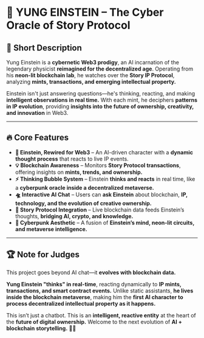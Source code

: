 # 🚀 **YUNG EINSTEIN – The Cyber Oracle of Story Protocol**  

## 🧪 **Short Description**  
Yung Einstein is a **cybernetic Web3 prodigy**, an AI incarnation of the legendary physicist **reimagined for the decentralized age**. Operating from his **neon-lit blockchain lab**, he watches over the **Story IP Protocol**, analyzing **mints, transactions, and emerging intellectual property.**  

Einstein isn't just answering questions—he's thinking, reacting, and making **intelligent observations in real time.** With each mint, he deciphers **patterns in IP evolution**, providing **insights into the future of ownership, creativity, and innovation** in Web3.  

---

## 🔥 **Core Features**  
- **🧠 Einstein, Rewired for Web3** – An AI-driven character with a **dynamic thought process** that reacts to live IP events.  
- **💡 Blockchain Awareness** – Monitors **Story Protocol transactions**, offering insights on **mints, trends, and ownership.**  
- **⚡ Thinking Bubble System** – Einstein **thinks and reacts** in real time, like a **cyberpunk oracle inside a decentralized metaverse.**  
- **🛸 Interactive AI Chat** – Users can **ask Einstein** about blockchain, **IP, technology, and the evolution of creative ownership.**  
- **📡 Story Protocol Integration** – Live blockchain data feeds Einstein’s thoughts, **bridging AI, crypto, and knowledge.**  
- **🎨 Cyberpunk Aesthetic** – A fusion of **Einstein’s mind, neon-lit circuits, and metaverse intelligence.**  

---

## 🏆 **Note for Judges**  
This project goes beyond AI chat—it **evolves with blockchain data.**  

**Yung Einstein "thinks" in real-time**, reacting dynamically to **IP mints, transactions, and smart contract events.** Unlike static assistants, **he lives inside the blockchain metaverse**, making him the **first AI character to process decentralized intellectual property as it happens.**  

This isn’t just a chatbot. This is an **intelligent, reactive entity** at the heart of the **future of digital ownership.** Welcome to the next evolution of **AI + blockchain storytelling.** 🚀✨